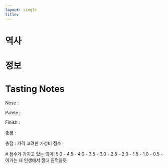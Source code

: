 ```yaml
---
layout: single
title:
---
```


# 역사 

# 정보

# Tasting Notes
Nose : 

Palete : 

Finish :

총평 :

총점 : 
가격 고려한 가성비 점수 : 

\# 점수가 가지고 있는 의미!
5.0 - 
4.5 - 
4.0 -
3.5 -
3.0 -
2.5 - 
2.0 -
1.5 -
1.0 -
0.5 - 이거는 내 인생에서 절대 안먹을듯